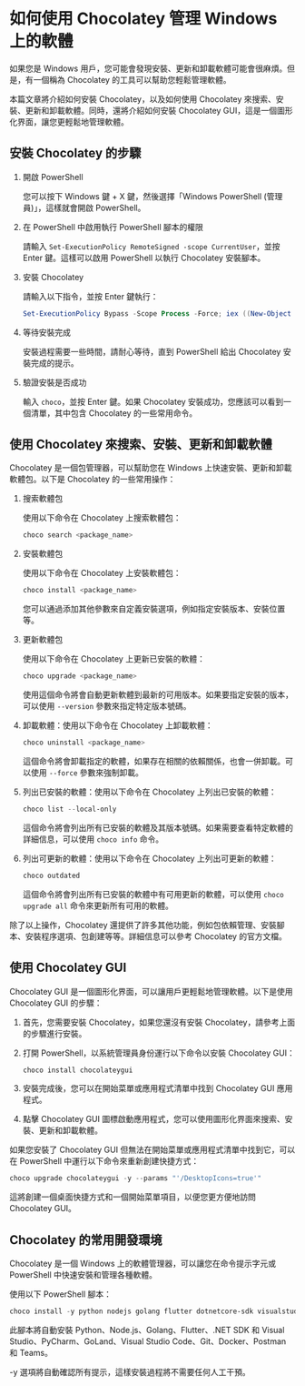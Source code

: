 # 如何使用 Chocolatey 管理 Windows 上的軟體

如果您是 Windows 用戶，您可能會發現安裝、更新和卸載軟體可能會很麻煩。但是，有一個稱為 Chocolatey 的工具可以幫助您輕鬆管理軟體。

本篇文章將介紹如何安裝 Chocolatey，以及如何使用 Chocolatey 來搜索、安裝、更新和卸載軟體。同時，還將介紹如何安裝 Chocolatey GUI，這是一個圖形化界面，讓您更輕鬆地管理軟體。

## 安裝 Chocolatey 的步驟

1. 開啟 PowerShell

   您可以按下 Windows 鍵 + X 鍵，然後選擇「Windows PowerShell (管理員)」，這樣就會開啟 PowerShell。

1. 在 PowerShell 中啟用執行 PowerShell 腳本的權限

   請輸入 `Set-ExecutionPolicy RemoteSigned -scope CurrentUser`，並按 Enter 鍵。這樣可以啟用 PowerShell 以執行 Chocolatey 安裝腳本。

1. 安裝 Chocolatey

   請輸入以下指令，並按 Enter 鍵執行：

   ```powershell
   Set-ExecutionPolicy Bypass -Scope Process -Force; iex ((New-Object System.Net.WebClient).DownloadString('https://chocolatey.org/install.ps1'))
   ```

1. 等待安裝完成

   安裝過程需要一些時間，請耐心等待，直到 PowerShell 給出 Chocolatey 安裝完成的提示。

1. 驗證安裝是否成功

   輸入 `choco`，並按 Enter 鍵。如果 Chocolatey 安裝成功，您應該可以看到一個清單，其中包含 Chocolatey 的一些常用命令。

## 使用 Chocolatey 來搜索、安裝、更新和卸載軟體

Chocolatey 是一個包管理器，可以幫助您在 Windows 上快速安裝、更新和卸載軟體包。以下是 Chocolatey 的一些常用操作：

1. 搜索軟體包

   使用以下命令在 Chocolatey 上搜索軟體包：

   ```powershell
   choco search <package_name>
   ```

2. 安裝軟體包

   使用以下命令在 Chocolatey 上安裝軟體包：

   ```powershell
   choco install <package_name>
   ```

   您可以通過添加其他參數來自定義安裝選項，例如指定安裝版本、安裝位置等。

3. 更新軟體包

   使用以下命令在 Chocolatey 上更新已安裝的軟體：

   ```powershell
   choco upgrade <package_name>
   ```

   使用這個命令將會自動更新軟體到最新的可用版本。如果要指定安裝的版本，可以使用 `--version` 參數來指定特定版本號碼。

4. 卸載軟體：使用以下命令在 Chocolatey 上卸載軟體：

   ```powershell
   choco uninstall <package_name>
   ```

   這個命令將會卸載指定的軟體，如果存在相關的依賴關係，也會一併卸載。可以使用 `--force` 參數來強制卸載。

5. 列出已安裝的軟體：使用以下命令在 Chocolatey 上列出已安裝的軟體：

   ```powershell
   choco list --local-only
   ```

   這個命令將會列出所有已安裝的軟體及其版本號碼。如果需要查看特定軟體的詳細信息，可以使用 `choco info` 命令。

6. 列出可更新的軟體：使用以下命令在 Chocolatey 上列出可更新的軟體：

   ```powershell
   choco outdated
   ```

   這個命令將會列出所有已安裝的軟體中有可用更新的軟體，可以使用 `choco upgrade all` 命令來更新所有可用的軟體。

除了以上操作，Chocolatey 還提供了許多其他功能，例如包依賴管理、安裝腳本、安裝程序選項、包創建等等。詳細信息可以參考 Chocolatey 的官方文檔。

## 使用 Chocolatey GUI

Chocolatey GUI 是一個圖形化界面，可以讓用戶更輕鬆地管理軟體。以下是使用 Chocolatey GUI 的步驟：

1. 首先，您需要安裝 Chocolatey，如果您還沒有安裝 Chocolatey，請參考上面的步驟進行安裝。
2. 打開 PowerShell，以系統管理員身份運行以下命令以安裝 Chocolatey GUI：

   ```powershell
   choco install chocolateygui
   ```

3. 安裝完成後，您可以在開始菜單或應用程式清單中找到 Chocolatey GUI 應用程式。
4. 點擊 Chocolatey GUI 圖標啟動應用程式，您可以使用圖形化界面來搜索、安裝、更新和卸載軟體。

如果您安裝了 Chocolatey GUI 但無法在開始菜單或應用程式清單中找到它，可以在 PowerShell 中運行以下命令來重新創建快捷方式：

```powershell
choco upgrade chocolateygui -y --params "'/DesktopIcons=true'"
```

這將創建一個桌面快捷方式和一個開始菜單項目，以便您更方便地訪問 Chocolatey GUI。

## Chocolatey 的常用開發環境

Chocolatey 是一個 Windows 上的軟體管理器，可以讓您在命令提示字元或 PowerShell 中快速安裝和管理各種軟體。

使用以下 PowerShell 腳本：

```powershell
choco install -y python nodejs golang flutter dotnetcore-sdk visualstudio2019community pycharm-professional goland vscode git docker-desktop postman microsoft-teams
```

此腳本將自動安裝 Python、Node.js、Golang、Flutter、.NET SDK 和 Visual Studio、PyCharm、GoLand、Visual Studio Code、Git、Docker、Postman 和 Teams。 

-y 選項將自動確認所有提示，這樣安裝過程將不需要任何人工干預。
